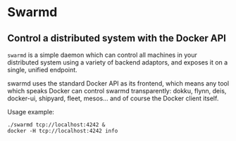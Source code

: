 # Swarmd

## Control a distributed system with the Docker API

`swarmd` is a simple daemon which can control all machines in your distributed
system using a variety of backend adaptors, and exposes it on a single, unified endpoint.

swarmd uses the standard Docker API as its frontend, which means any tool which speaks
Docker can control swarmd transparently: dokku, flynn, deis, docker-ui, shipyard, fleet,
mesos... and of course the Docker client itself.

Usage example:

```
./swarmd tcp://localhost:4242 &
docker -H tcp://localhost:4242 info
```

